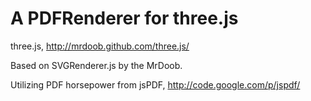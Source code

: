 A PDFRenderer for three.js
====================

three.js, http://mrdoob.github.com/three.js/

Based on SVGRenderer.js by the MrDoob.

Utilizing PDF horsepower from jsPDF, http://code.google.com/p/jspdf/

